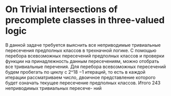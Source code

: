 # On Trivial intersections of precomplete classes in three-valued logic
В данной задаче требуется выяснить все неприводимые тривиальные пересечения предполных
классов в трехначной логике. С помощью перебора всевозможных пересечений предполных классов и проверки функции
на принадлежность данным пересечениям, можно отобрать все тривиальные перечения.
Для перебора всевозможных пересечений будем пробегать по циклу с 2^18 −1 итераций, то есть
в каждой итерации рассматриваем число, двоичное представление которого будет означать
текущее пересечение предполных классов. Итого 243 неприводимых тривиальных пересече-
ний
